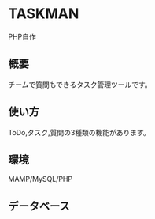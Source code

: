 # TASKMAN
PHP自作

## 概要
チームで質問もできるタスク管理ツールです。

## 使い方
ToDo,タスク,質問の3種類の機能があります。

## 環境
MAMP/MySQL/PHP


## データベース

